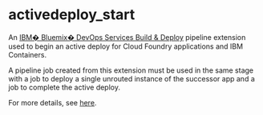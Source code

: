 # activedeploy_start

An [IBM� Bluemix� DevOps Services Build & Deploy](https://hub.jazz.net/docs/deploy/) pipeline extension used to begin an active deploy for Cloud Foundry applications and IBM Containers.

A pipeline job created from this extension must be used in the same stage with a job to deploy a single unrouted instance
of the successor app and a job to complete the active deploy.

For more details, see [here](https://hub.jazz.net/docs/deploy_ext/).

